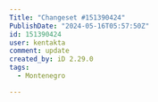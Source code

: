```yaml
---
Title: "Changeset #151390424"
PublishDate: "2024-05-16T05:57:50Z"
id: 151390424
user: kentakta
comment: update
created_by: iD 2.29.0
tags:
  - Montenegro

---
```

